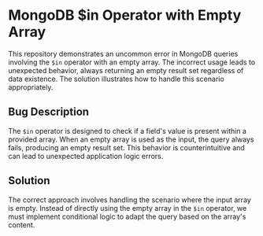 # MongoDB $in Operator with Empty Array

This repository demonstrates an uncommon error in MongoDB queries involving the `$in` operator with an empty array.  The incorrect usage leads to unexpected behavior, always returning an empty result set regardless of data existence. The solution illustrates how to handle this scenario appropriately.

## Bug Description

The `$in` operator is designed to check if a field's value is present within a provided array. When an empty array is used as the input, the query always fails, producing an empty result set.  This behavior is counterintuitive and can lead to unexpected application logic errors.

## Solution

The correct approach involves handling the scenario where the input array is empty.  Instead of directly using the empty array in the `$in` operator, we must implement conditional logic to adapt the query based on the array's content.